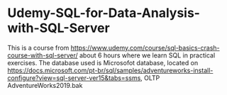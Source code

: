 # Udemy-SQL-for-Data-Analysis-with-SQL-Server


This is a course from https://www.udemy.com/course/sql-basics-crash-course-with-sql-server/ about 6 hours where we learn SQL in practical exercises.
The database used is Microsofot database, located on https://docs.microsoft.com/pt-br/sql/samples/adventureworks-install-configure?view=sql-server-ver15&tabs=ssms, OLTP AdventureWorks2019.bak
